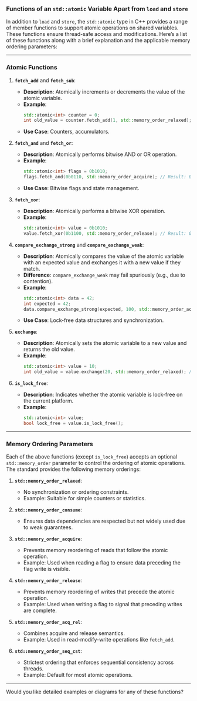 ### Functions of an `std::atomic` Variable Apart from `load` and `store`

In addition to `load` and `store`, the `std::atomic` type in C++ provides a range of member functions to support atomic operations on shared variables. These functions ensure thread-safe access and modifications. Here’s a list of these functions along with a brief explanation and the applicable memory ordering parameters:

---

### **Atomic Functions**
1. **`fetch_add`** and **`fetch_sub`**:
   - **Description**: Atomically increments or decrements the value of the atomic variable.
   - **Example**:
     ```cpp
     std::atomic<int> counter = 0;
     int old_value = counter.fetch_add(1, std::memory_order_relaxed); // Increment
     ```
   - **Use Case**: Counters, accumulators.

2. **`fetch_and`** and **`fetch_or`**:
   - **Description**: Atomically performs bitwise AND or OR operation.
   - **Example**:
     ```cpp
     std::atomic<int> flags = 0b1010;
     flags.fetch_and(0b0110, std::memory_order_acquire); // Result: 0b0010
     ```
   - **Use Case**: Bitwise flags and state management.

3. **`fetch_xor`**:
   - **Description**: Atomically performs a bitwise XOR operation.
   - **Example**:
     ```cpp
     std::atomic<int> value = 0b1010;
     value.fetch_xor(0b1100, std::memory_order_release); // Result: 0b0110
     ```

4. **`compare_exchange_strong`** and **`compare_exchange_weak`**:
   - **Description**: Atomically compares the value of the atomic variable with an expected value and exchanges it with a new value if they match.
   - **Difference**: `compare_exchange_weak` may fail spuriously (e.g., due to contention).
   - **Example**:
     ```cpp
     std::atomic<int> data = 42;
     int expected = 42;
     data.compare_exchange_strong(expected, 100, std::memory_order_acquire); // Updates data to 100 if expected is 42
     ```
   - **Use Case**: Lock-free data structures and synchronization.

5. **`exchange`**:
   - **Description**: Atomically sets the atomic variable to a new value and returns the old value.
   - **Example**:
     ```cpp
     std::atomic<int> value = 10;
     int old_value = value.exchange(20, std::memory_order_relaxed); // Sets value to 20, returns 10
     ```

6. **`is_lock_free`**:
   - **Description**: Indicates whether the atomic variable is lock-free on the current platform.
   - **Example**:
     ```cpp
     std::atomic<int> value;
     bool lock_free = value.is_lock_free();
     ```

---

### **Memory Ordering Parameters**
Each of the above functions (except `is_lock_free`) accepts an optional `std::memory_order` parameter to control the ordering of atomic operations. The standard provides the following memory orderings:

1. **`std::memory_order_relaxed`**:
   - No synchronization or ordering constraints.
   - Example: Suitable for simple counters or statistics.

2. **`std::memory_order_consume`**:
   - Ensures data dependencies are respected but not widely used due to weak guarantees.

3. **`std::memory_order_acquire`**:
   - Prevents memory reordering of reads that follow the atomic operation.
   - Example: Used when reading a flag to ensure data preceding the flag write is visible.

4. **`std::memory_order_release`**:
   - Prevents memory reordering of writes that precede the atomic operation.
   - Example: Used when writing a flag to signal that preceding writes are complete.

5. **`std::memory_order_acq_rel`**:
   - Combines acquire and release semantics.
   - Example: Used in read-modify-write operations like `fetch_add`.

6. **`std::memory_order_seq_cst`**:
   - Strictest ordering that enforces sequential consistency across threads.
   - Example: Default for most atomic operations.

---

Would you like detailed examples or diagrams for any of these functions?
